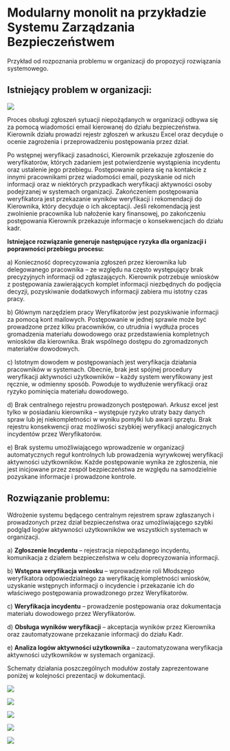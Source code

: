 # Modularny monolit na przykładzie Systemu Zarządzania Bezpieczeństwem

Przykład od rozpoznania problemu w organizacji do propozycji rozwiązania systemowego. 
 
## Istniejący problem w organizacji:
![](../master/docs/istniejacy_problem.PNG)

Proces obsługi zgłoszeń sytuacji niepożądanych w organizacji odbywa się za pomocą wiadomości email kierowanej do działu bezpieczeństwa. Kierownik działu prowadzi rejestr zgłoszeń w arkuszu Excel oraz decyduje o ocenie zagrożenia i przeprowadzeniu postępowania przez dział. 

Po wstępnej weryfikacji zasadności, Kierownik przekazuje zgłoszenie do weryfikatorów, których zadaniem jest potwierdzenie wystąpienia incydentu oraz ustalenie jego przebiegu. Postępowanie opiera się na kontakcie z innymi pracownikami przez wiadomości email, pozyskanie od nich informacji oraz w niektórych przypadkach weryfikacji aktywności osoby podejrzanej w systemach organizacji. Zakończeniem postępowania weryfikatora jest przekazanie wyników weryfikacji i rekomendacji do Kierownika, który decyduje o ich akceptacji. Jeśli rekomendacją jest zwolnienie pracownika lub nałożenie kary finansowej, po zakończeniu postępowania Kierownik przekazuje informacje o konsekwencjach do działu kadr.   

<b>Istniejące rozwiązanie generuje następujące ryzyka dla organizacji i poprawności przebiegu procesu: </b>

a)	Konieczność doprecyzowania zgłoszeń przez kierownika lub delegowanego pracownika – ze względu na często występujący brak precyzyjnych informacji od zgłaszających. Kierownik potrzebuje wniosków z postępowania zawierających komplet informacji niezbędnych do podjęcia decyzji, pozyskiwanie dodatkowych informacji zabiera mu istotny czas pracy.  

b)	Głównym narzędziem pracy Weryfikatorów jest pozyskiwanie informacji za pomocą kont mailowych. Postępowanie w jednej sprawie może być prowadzone przez kilku pracowników, co utrudnia i wydłuża proces gromadzenia materiału dowodowego oraz przedstawienia kompletnych wniosków dla kierownika. Brak wspólnego dostępu do zgromadzonych materiałów dowodowych. 

c)	Istotnym dowodem w postępowaniach jest weryfikacja działania pracowników w systemach. Obecnie, brak jest spójnej procedury weryfikacji aktywności użytkowników – każdy system weryfikowany jest ręcznie, w odmienny sposób. Powoduje to wydłużenie weryfikacji oraz ryzyko pominięcia materiału dowodowego. 

d)	Brak centralnego rejestru prowadzonych postępowań. Arkusz excel jest tylko w posiadaniu kierownika – występuje ryzyko utraty bazy danych spraw lub jej niekompletności w wyniku pomyłki lub awarii sprzętu. Brak rejestru konsekwencji oraz możliwości szybkiej weryfikacji analogicznych incydentów przez Weryfikatorów. 

e)	Brak systemu umożliwiającego wprowadzenie w organizacji automatycznych reguł kontrolnych lub prowadzenia wyrywkowej weryfikacji aktywności użytkowników. Każde postępowanie wynika ze zgłoszenia, nie jest inicjowane przez zespół bezpieczeństwa ze względu na samodzielnie pozyskane informacje i prowadzone kontrole. 

## Rozwiązanie problemu: 

Wdrożenie systemu będącego centralnym rejestrem spraw zgłaszanych i prowadzonych przez dział bezpieczeństwa oraz umożliwiającego szybki podgląd logów aktywności użytkowników we wszystkich systemach w organizacji. 

a)	<b>Zgłoszenie Incydentu</b> – rejestracja niepożądanego incydentu, komunikacja z działem bezpieczeństwa w celu doprecyzowania informacji.

b)	<b>Wstępna weryfikacja wniosku</b> – wprowadzenie roli Młodszego weryfikatora odpowiedzialnego za weryfikację kompletności wniosków, uzyskanie wstępnych informacji o incydencie i przekazanie ich do właściwego postępowania prowadzonego przez Weryfikatorów. 

c)	<b>Weryfikacja incydentu</b> – prowadzenie postępowania oraz dokumentacja materiału dowodowego przez Weryfikatorów. 

d)	<b>Obsługa wyników weryfikacji</b> – akceptacja wyników przez Kierownika oraz zautomatyzowane przekazanie informacji do działu Kadr. 

e)	<b>Analiza logów aktywności użytkownika</b> – zautomatyzowana weryfikacja aktywności użytkowników w systemach organizacji. 

Schematy działania poszczególnych modułów zostały zaprezentowane poniżej w kolejności prezentacji w dokumentacji.

![](../master/docs/zgloszenie_incydentu.PNG)

![](../master/docs/wstepna_weryfikacja.PNG)

![](../master/docs/weryfikacja_incydentu.PNG) 

![](../master/docs/obsluga_weryfikacji.PNG) 

![](../master/docs/analiza_logow.PNG)  
